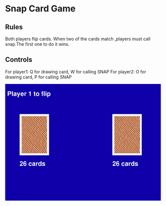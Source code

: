 # Snap Card Game 

## Rules
Both players flip cards. When two of the cards match ,players must call snap.The first one to do it wins.

## Controls
For player1: Q for drawing card, W for calling SNAP
For player2: O for drawing card, P for calling SNAP

![title screen](https://github.com/kdrosxo/Snap-Card-Game/blob/main/snapgame.png)
